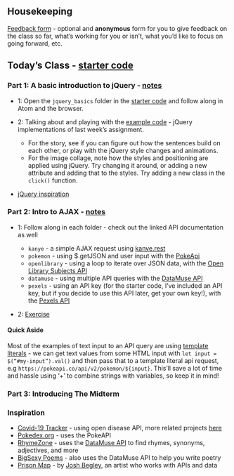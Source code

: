 ## Housekeeping

[Feedback form](https://forms.gle/VUoAmSrS1YbuD3ts8) - optional and **anonymous** form for you to give feedback on the class so far, what’s working for you or isn’t, what you’d like to focus on going forward, etc.

## Today’s Class - [starter code](https://drive.google.com/file/d/1lZ2iwINVhRHON7Yr1cdWqDIs261Vpg1o/view?usp=sharing)

### Part 1: A basic introduction to jQuery - [notes](jquery.md)
- 1: Open the `jquery_basics` folder in the [starter code](https://drive.google.com/file/d/1lZ2iwINVhRHON7Yr1cdWqDIs261Vpg1o/view?usp=sharing) and follow along in Atom and the browser.

- 2: Talking about and playing with the [example code](https://drive.google.com/file/d/1rSvaNAPFmz5IOay5lTCQz_wVXcbn7N-A/view?usp=sharing) - jQuery implementations of last week’s assignment.
  - For the story, see if you can figure out how the sentences build on each other, or play with the jQuery style changes and animations. 
  - For the image collage, note how the styles and positioning are applied using jQuery. Try changing it around, or adding a new attribute and adding that to the styles. Try adding a new class in the `click()` function.

- [jQuery inspiration](https://www.awwwards.com/websites/jquery/)

### Part 2: Intro to AJAX - [notes](AJAX.md)
- 1: Follow along in each folder - check out the linked API documentation as well
  - `kanye` - a simple AJAX request using [kanye.rest](https://kanye.rest/)
  - `pokemon` - using $.getJSON and user input with the [PokeApi](https://pokeapi.co/docs/v2#pokemon)
  - `openlibrary` - using a loop to iterate over JSON data, with the [Open Library Subjects API](https://openlibrary.org/dev/docs/api/subjects)
  - `datamuse` - using multiple API queries with the [DataMuse API](https://www.datamuse.com/api/)
  - `pexels` - using an API key (for the starter code, I’ve included an API key, but if you decide to use this API later, get your own key!), with the [Pexels API](https://www.pexels.com/api/)

- 2: [Exercise](AJAX_exercise.md)

#### Quick Aside
Most of the examples of text input to an API query are using [template literals](https://developer.mozilla.org/en-US/docs/Web/JavaScript/Reference/Template_literals) -
we can get text values from some HTML input with `let input = $(“#my-input”).val()` and then pass that to a template literal api request, e.g `https://pokeapi.co/api/v2/pokemon/${input}`. This’ll save a lot of time and hassle using ‘+’ to combine strings with variables, so keep it in mind!

### Part 3: Introducing The Midterm

### Inspiration

- [Covid-19 Tracker](https://viruscovid.tech/) - using open disease API, more related projects [here](https://github.com/disease-sh/awesome-novelcovid)
- [Pokedex.org](https://pokedex.org/) -  uses the PokeAPI
- [RhymeZone](https://rhymezone.com/) - uses the [DataMuse API](https://www.datamuse.com/api/) to find rhymes, synonyms, adjectives, and more
- [BigSexy Poems](https://bennadel.github.io/big-sexy-poems-poc/) - also uses the DataMuse API to help you write poetry
- [Prison Map](http://prisonmap.com/) - by [Josh Begley](https://joshbegley.com/), an artist who works with APIs and data



